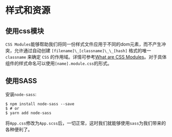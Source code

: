 # 样式和资源

## 使用css模块
`CSS Modules`能够帮助我们将同一份样式文件应用于不同的dom元素，而不产生冲突，允许通过自动创建 `[filename]\_[classname]\_\_[hash]` 格式的唯一 `classname` 来确定 `CSS` 的作用域。详情可参考[What are CSS Modules](https://css-tricks.com/css-modules-part-1-need/)。对于具体组件的样式命名可以使用`[name].module.css`的形式。

## 使用SASS

安装`node-sass`:

```
$ npm install node-sass --save
$ # or
$ yarn add node-sass
```

将`App.css`修改为`App.scss`后，一切正常，这时我们就能够使用`sass`为我们带来的各种便利了。

